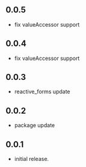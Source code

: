 ## 0.0.5
* fix valueAccessor support

## 0.0.4
* fix valueAccessor support

## 0.0.3
* reactive_forms update

## 0.0.2
* package update

## 0.0.1
* initial release.
